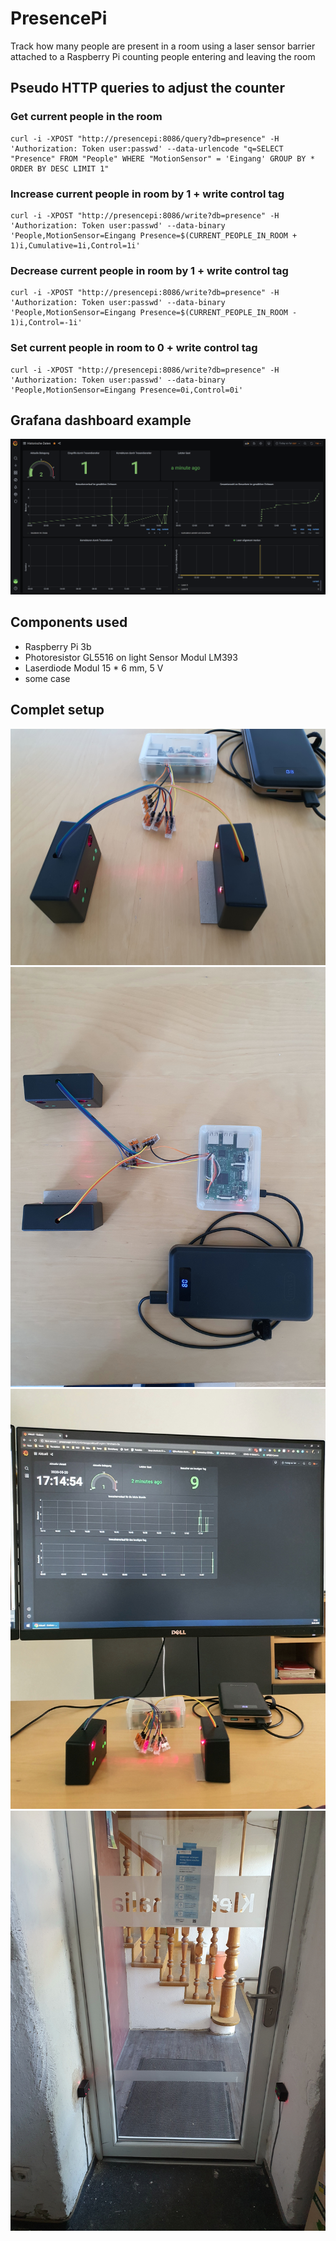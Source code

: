 # PresencePi
Track how many people are present in a room using a laser sensor barrier attached to a Raspberry Pi counting people entering and leaving the room

## Pseudo HTTP queries to adjust the counter
### Get current people in the room
    curl -i -XPOST "http://presencepi:8086/query?db=presence" -H 'Authorization: Token user:passwd' --data-urlencode "q=SELECT "Presence" FROM "People" WHERE "MotionSensor" = 'Eingang' GROUP BY * ORDER BY DESC LIMIT 1"

### Increase current people in room by 1 + write control tag
    curl -i -XPOST "http://presencepi:8086/write?db=presence" -H 'Authorization: Token user:passwd' --data-binary 'People,MotionSensor=Eingang Presence=$(CURRENT_PEOPLE_IN_ROOM + 1)i,Cumulative=1i,Control=1i'

### Decrease current people in room by 1 + write control tag
    curl -i -XPOST "http://presencepi:8086/write?db=presence" -H 'Authorization: Token user:passwd' --data-binary 'People,MotionSensor=Eingang Presence=$(CURRENT_PEOPLE_IN_ROOM - 1)i,Control=-1i'

### Set current people in room to 0 + write control tag
    curl -i -XPOST "http://presencepi:8086/write?db=presence" -H 'Authorization: Token user:passwd' --data-binary 'People,MotionSensor=Eingang Presence=0i,Control=0i'

## Grafana dashboard example
![Grafana](https://github.com/bolausson/PresencePi/blob/master/grafana-dashboard.png?raw=true)

## Components used
* Raspberry Pi 3b
* Photoresistor GL5516 on light Sensor Modul LM393
* Laserdiode Modul 15 * 6 mm, 5 V
* some case

## Complet setup
![PresencePi_assembled-side-view](https://github.com/bolausson/PresencePi/blob/master/PresencePi_assembled-side-view.jpg?raw=true)
![PresencePi_assembled-top-view](https://github.com/bolausson/PresencePi/blob/master/PresencePi_assembled-top-view.jpg?raw=true)
![PresencePi_assembled-with-dashborad](https://github.com/bolausson/PresencePi/blob/master/PresencePi_assembled-with-dashborad.jpg?raw=true)
![PresencePi_installed-in-final-location](https://github.com/bolausson/PresencePi/blob/master/PresencePi_installed-in-final-location.jpg?raw=true)
